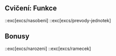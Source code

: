 ## Cvičení: Funkce
::exc[excs/nasobeni]
::exc[excs/prevody-jednotek]

## Bonusy
::exc[excs/narozeni]
::exc[excs/ramecek]
